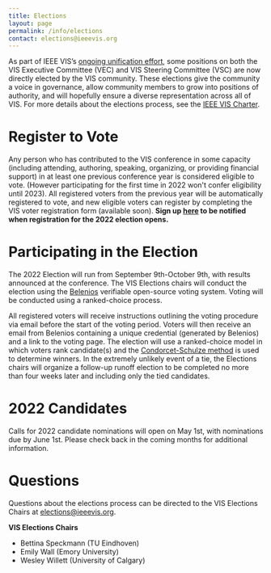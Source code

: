 ```yaml
---
title: Elections
layout: page
permalink: /info/elections
contact: elections@ieeevis.org
---
```


As part of IEEE VIS’s [ongoing unification effort](http://ieeevis.org/year/2020/blog/things-are-changing-2021), some positions on both the VIS Executive Committee (VEC) and VIS Steering Committee (VSC) are now directly elected by the VIS community. These elections give the community a voice in governance, allow community members to grow into positions of authority, and will hopefully ensure a diverse representation across all of VIS. For more details about the elections process, see the [IEEE VIS Charter](https://docs.google.com/document/d/1OlfURrAEbgH0w4Gn8rbe5WpO4zusdatshf_ZqB6YVF0/).

# Register to Vote
Any person who has contributed to the VIS conference in some capacity (including attending, authoring, speaking, organizing, or providing financial support) in at least one previous conference year is considered eligible to vote. (However participating for the first time in 2022 won't confer eligibility until 2023). All registered voters from the previous year will be automatically registered to vote, and new eligible voters can register by completing the VIS voter registration form (available soon). **Sign up [here](https://forms.gle/AtaVQhHepmGSrfbo8) to be notified when registration for the 2022 election opens.** 

# Participating in the Election
The 2022 Election will run from September 9th-October 9th, with results announced at the conference. The VIS Elections chairs will conduct the election using the [Belenios](https://www.belenios.org/) verifiable open-source voting system. Voting will be conducted using a ranked-choice process. 

All registered voters will receive instructions outlining the voting procedure via email before the start of the voting period. Voters will then receive an email from Belenios containing a unique credential (generated by Belenios) and a link to the voting page. The election will use a ranked-choice model in which voters rank candidate(s) and the [Condorcet-Schulze method](https://en.wikipedia.org/wiki/Schulze_method) is used to determine winners. In the extremely unlikely event of a tie, the Elections chairs will organize a follow-up runoff election to be completed no more than four weeks later and including only the tied candidates.

# 2022 Candidates
Calls for 2022 candidate nominations will open on May 1st, with nominations due by June 1st. Please check back in the coming months for additional information.

# Questions
Questions about the elections process can be directed to the VIS Elections Chairs at [elections@ieeevis.org](mailto:elections@ieeevis.org).

**VIS Elections Chairs**
* Bettina Speckmann (TU Eindhoven)
* Emily Wall (Emory University)
* Wesley Willett (University of Calgary)
